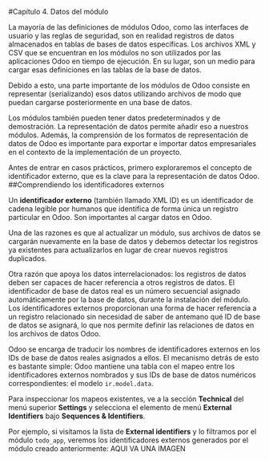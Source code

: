 #Capítulo 4. Datos del módulo

La mayoría de las definiciones de módulos Odoo, como las interfaces de usuario y las reglas de seguridad, son en realidad registros de datos almacenados en tablas de bases de datos específicas. Los archivos XML y CSV que se encuentran en los módulos no son utilizados por las aplicaciones Odoo en tiempo de ejecución. En su lugar, son un medio para cargar esas definiciones en las tablas de la base de datos.

Debido a esto, una parte importante de los módulos de Odoo consiste en representar (serializando) esos datos utilizando archivos de modo que puedan cargarse posteriormente en una base de datos.

Los módulos también pueden tener datos predeterminados y de demostración. La representación de datos permite añadir eso a nuestros módulos. Además, la comprensión de los formatos de representación de datos de Odoo es importante para exportar e importar datos empresariales en el contexto de la implementación de un proyecto.

Antes de entrar en casos prácticos, primero exploraremos el concepto de identificador externo, que es la clave para la representación de datos Odoo.
##Comprendiendo los identificadores externos

Un **identificador externo** (también llamado XML ID) es un identificador de cadena legible por humanos que identifica de forma única un registro particular en Odoo. Son importantes al cargar datos en Odoo.

Una de las razones es que al actualizar un módulo, sus archivos de datos se cargarán nuevamente en la base de datos y debemos detectar los registros ya existentes para actualizarlos en lugar de crear nuevos registros duplicados.

Otra razón que apoya los datos interrelacionados: los registros de datos deben ser capaces de hacer referencia a otros registros de datos. El identificador de base de datos real es un número secuencial asignado automáticamente por la base de datos, durante la instalación del módulo. Los identificadores externos proporcionan una forma de hacer referencia a un registro relacionado sin necesidad de saber de antemano qué ID de base de datos se asignará, lo que nos permite definir las relaciones de datos en los archivos de datos Odoo.

Odoo se encarga de traducir los nombres de identificadores externos en los IDs de base de datos reales asignados a ellos. El mecanismo detrás de esto es bastante simple: Odoo mantiene una tabla con el mapeo entre los identificadores externos nombrados y sus IDs de base de datos numéricos correspondientes: el modelo `ir.model.data`.

Para inspeccionar los mapeos existentes, ve a la sección **Technical** del menú superior **Settings** y selecciona el elemento de menú **External Identifiers** bajo **Sequences & Identifiers**.

Por ejemplo, si visitamos la lista de **External identifiers** y lo filtramos por el módulo `todo_app`, veremos los identificadores externos generados por el módulo creado anteriormente:
AQUI VA UNA IMAGEN